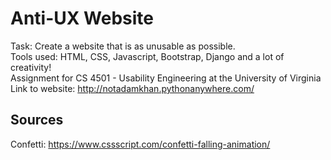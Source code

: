 # Anti-UX Website  
Task: Create a website that is as unusable as possible.  
Tools used: HTML, CSS, Javascript, Bootstrap, Django and a lot of creativity!  
Assignment for CS 4501 - Usability Engineering at the University of Virginia  
Link to website: http://notadamkhan.pythonanywhere.com/  
## Sources  
Confetti: https://www.cssscript.com/confetti-falling-animation/   
